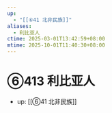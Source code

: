 ```yaml
---
up:
  - "[[⑥41 北非民族]]"
aliases:
  - 利比亚人
ctime: 2025-03-01T13:42:59+08:00
mtime: 2025-10-01T11:40:30+08:00
---
```


# ⑥413 利比亚人

- up: [[⑥41 北非民族]]
